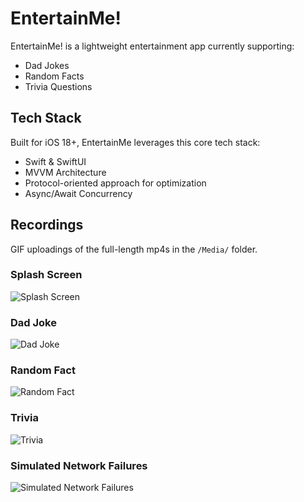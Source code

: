 # EntertainMe!

EntertainMe! is a lightweight entertainment app currently supporting:
- Dad Jokes
- Random Facts
- Trivia Questions

## Tech Stack

Built for iOS 18+, EntertainMe leverages this core tech stack:
- Swift & SwiftUI
- MVVM Architecture
- Protocol-oriented approach for optimization
- Async/Await Concurrency

## Recordings

GIF uploadings of the full-length mp4s in the `/Media/` folder. 

### Splash Screen

![Splash Screen](https://i.giphy.com/media/v1.Y2lkPTc5MGI3NjExNjh1cmFjZnlndnV5NnVzY3llMzE2ejM0aDJ0ejFzNWJmMmlnZWlkdCZlcD12MV9pbnRlcm5hbF9naWZfYnlfaWQmY3Q9Zw/zkvltaKoxcK6obmjQJ/giphy.gif)

### Dad Joke

![Dad Joke](https://i.giphy.com/media/v1.Y2lkPTc5MGI3NjExY21hM3V4ZWM2Y24zYXI0aDNlczJkbndreTh6OTRzaTNqZWZhc2gyOSZlcD12MV9pbnRlcm5hbF9naWZfYnlfaWQmY3Q9Zw/nN23aloljy5SN3nHyD/giphy.gif)

### Random Fact

![Random Fact](https://i.giphy.com/media/v1.Y2lkPTc5MGI3NjExNXFzamI1dDI3dG41OGQ0YjBrc251M3h2MTlncTAwb205dzhidnM2MiZlcD12MV9pbnRlcm5hbF9naWZfYnlfaWQmY3Q9Zw/HYkz90szmIINlB2Zns/giphy.gif)

### Trivia

![Trivia](https://i.giphy.com/media/v1.Y2lkPTc5MGI3NjExbDFoeDg0azFoajY0OHB2ejg3ZGtzZWh4dTAzYjJvMmM4ank5ZjFiMiZlcD12MV9pbnRlcm5hbF9naWZfYnlfaWQmY3Q9Zw/9e0lTYhw2XFGV8kCii/giphy.gif)

### Simulated Network Failures

![Simulated Network Failures](https://i.giphy.com/media/v1.Y2lkPTc5MGI3NjExOGF0dzg1a2hkd2FlNW41c2djdmQ4MDdxaWlydzhxdTUxa3Jhejc1diZlcD12MV9pbnRlcm5hbF9naWZfYnlfaWQmY3Q9Zw/eqJzVAhlMQTDaH0hy1/giphy.gif)
